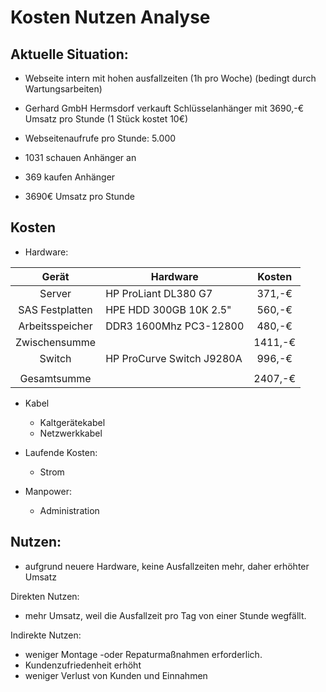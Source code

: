 # Kosten Nutzen Analyse

## Aktuelle Situation: 
* Webseite intern mit hohen ausfallzeiten (1h pro Woche) (bedingt durch Wartungsarbeiten)
* Gerhard GmbH Hermsdorf verkauft Schlüsselanhänger mit 3690,-€ Umsatz pro Stunde (1 Stück kostet 10€)
* Webseitenaufrufe pro Stunde: 5.000
* 1031 schauen Anhänger an
* 369 kaufen Anhänger 

* 3690€ Umsatz pro Stunde

## Kosten

* Hardware:

| Gerät  | Hardware                              | Kosten |
| :---:  | ---                                   |  :---: |
| Server | HP ProLiant DL380 G7                  | 371,-€ |
| SAS Festplatten | HPE HDD 300GB 10K 2.5"       | 560,-€ |
| Arbeitsspeicher | DDR3 1600Mhz PC3-12800       | 480,-€ |
| Zwischensumme |                                | 1411,-€ |
| Switch | HP ProCurve Switch J9280A             | 996,-€ |
|  |                                |  |
|Gesamtsumme  |                                |2407,-€ |

* Kabel 
     * Kaltgerätekabel
     * Netzwerkkabel
    
* Laufende Kosten:
    * Strom
    
* Manpower:
    * Administration

## Nutzen:
* aufgrund neuere Hardware, keine Ausfallzeiten mehr, daher erhöhter Umsatz

Direkten Nutzen: 
* mehr Umsatz, weil die Ausfallzeit pro Tag von einer Stunde wegfällt.

Indirekte Nutzen: 
* weniger Montage -oder Repaturmaßnahmen erforderlich. 
* Kundenzufriedenheit erhöht
* weniger Verlust von Kunden und Einnahmen